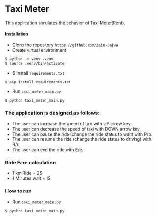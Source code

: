 # Taxi Meter
This application simulates the behavior of Taxi Meter(Rent). 

#### **Installation**
- Clone the repository `https://github.com/Zain-Bajwa`
- Create virtual environment
```bash
$ python -m venv .venv
$ source .venv/bin/activate
```
- $ Install `requirements.txt`
```bash
$ pip install requirements.txt
```
- Run `taxi_meter_main.py`
```bash
$ python taxi_meter_main.py
```
### **The application is designed as follows:** 
- The user can increase the speed of taxi with UP arrow key.
- The user can decrease the speed of taxi with DOWN arrow key.
- The user can pause the ride (change the ride status to wait) with P/p.
- The user can resume the ride (change the ride status to driving) with R/r.
- The user can end the ride with E/e.

### **Ride Fare calculation**
- 1 km Ride = 2$
- 1 Minutes wait = 1$ 
### **How to run**
- Run `taxi_meter_main.py`
```bash
$ python taxi_meter_main.py
```
